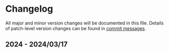 # Changelog

All major and minor version changes will be documented in this file. Details of
patch-level version changes can be found in [commit messages](../../commits/master).

## 2024 - 2024/03/17
